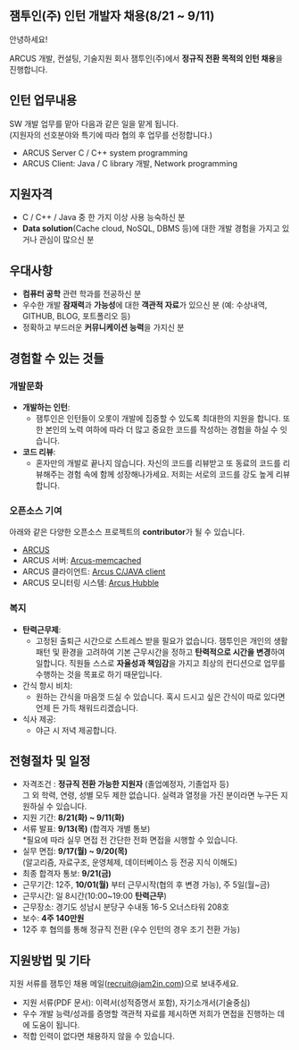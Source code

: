 ## 잼투인(주) 인턴 개발자 채용(8/21 ~ 9/11)

안녕하세요!

ARCUS 개발, 컨설팅, 기술지원 회사 잼투인(주)에서 **정규직 전환 목적의 인턴 채용**을 진행합니다.


## 인턴 업무내용

SW 개발 업무를 맡아 다음과 같은 일을 맡게 됩니다.  
(지원자의 선호분야와 특기에 따라 협의 후 업무를 선정합니다.)

- ARCUS Server C / C++ system programming
- ARCUS Client: Java / C library 개발, Network programming


## 지원자격

- C / C++ / Java 중 한 가지 이상 사용 능숙하신 분
- **Data solution**(Cache cloud, NoSQL, DBMS 등)에 대한 개발 경험을 가지고 있거나 관심이 많으신 분

## 우대사항

- **컴퓨터 공학** 관련 학과를 전공하신 분
- 우수한 개발 **잠재력**과 **가능성**에 대한 **객관적 자료**가 있으신 분 (예: 수상내역, GITHUB, BLOG, 포트폴리오 등)
- 정확하고 부드러운 **커뮤니케이션 능력**을 가지신 분

## 경험할 수 있는 것들

### 개발문화
- **개발하는 인턴**:
	- 잼투인은 인턴들이 오롯이 개발에 집중할 수 있도록 최대한의 지원을 합니다. 또한 본인의 노력 여하에 따라 더 많고 중요한 코드를 작성하는 경험을 하실 수 잇습니다.
- **코드 리뷰**:
	-  혼자만의 개발로 끝나지 않습니다. 자신의 코드를 리뷰받고 또 동료의 코드를 리뷰해주는 경험 속에 함께 성장해나가세요. 저희는 서로의 코드를 강도 높게 리뷰합니다.

### 오픈소스 기여
 아래와 같은 다양한 오픈소스 프로젝트의 **contributor**가 될 수 있습니다.
 
- [ARCUS](https://github.com/naver/arcus)
- ARCUS 서버: [Arcus-memcached](https://github.com/naver/arcus-memcached)
- ARCUS 클라이언트: [Arcus C/JAVA client](https://github.com/naver/arcus-java-client)
- ARCUS 모니터링 시스템: [Arcus Hubble](https://github.com/naver/arcus-hubble)

### 복지
- **탄력근무제**:
	- 고정된 출퇴근 시간으로 스트레스 받을 필요가 없습니다. 잼투인은 개인의 생활 패턴 및 환경을 고려하여 기본 근무시간을 정하고 **탄력적으로 시간을 변경**하여 일합니다. 직원들 스스로 **자율성과 책임감**을 가지고 최상의 컨디션으로 업무를 수행하는 것을 목표로 하기 때문입니다.
- 간식 항시 비치:
	- 원하는 간식을 마음껏 드실 수 있습니다. 혹시 드시고 싶은 간식이 따로 있다면 언제 든 가득 채워드리겠습니다.
- 식사 제공:
	- 야근 시 저녁 제공합니다.

## 전형절차 및 일정

- 자격조건 : **정규직 전환 가능한 지원자** (졸업예정자, 기졸업자 등)  
그 외 학력, 연령, 성별 모두 제한 없습니다. 실력과 열정을 가진 분이라면 누구든 지원하실 수 있습니다.
- 지원 기간: **8/21(화) ~ 9/11(화)**
- 서류 발표: **9/13(목)** (합격자 개별 통보)  
*필요에 따라 실무 면접 전 간단한 전화 면접을 시행할 수 있습니다.
- 실무 면접: **9/17(월) ~ 9/20(목)**  
(알고리즘, 자료구조, 운영체제, 데이터베이스 등 전공 지식 이해도)
- 최종 합격자 통보: **9/21(금)**
- 근무기간: 12주, **10/01(월)** 부터 근무시작(협의 후 변경 가능), 주 5일(월~금)
- 근무시간: 일 8시간(10:00~19:00 **탄력근무**)
- 근무장소: 경기도 성남시 분당구 수내동 16-5 오너스타워 208호
- 보수: **4주 140만원**
- 12주 후 협의를 통해 정규직 전환 (우수 인턴의 경우 조기 전환 가능)

## 지원방법 및 기타

지원 서류를 잼투인 채용 메일(<recruit@jam2in.com>)으로 보내주세요.

- 지원 서류(PDF 문서): 이력서(성적증명서 포함), 자기소개서(기술중심)
- 우수 개발 능력/성과를 증명할 객관적 자료를 제시하면 저희가 면접을 진행하는 데에 도움이 됩니다.
- 적합 인력이 없다면 채용하지 않을 수 있습니다.


